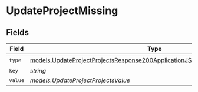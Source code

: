 # UpdateProjectMissing


## Fields

| Field                                                                                                                                                                  | Type                                                                                                                                                                   | Required                                                                                                                                                               | Description                                                                                                                                                            |
| ---------------------------------------------------------------------------------------------------------------------------------------------------------------------- | ---------------------------------------------------------------------------------------------------------------------------------------------------------------------- | ---------------------------------------------------------------------------------------------------------------------------------------------------------------------- | ---------------------------------------------------------------------------------------------------------------------------------------------------------------------- |
| `type`                                                                                                                                                                 | [models.UpdateProjectProjectsResponse200ApplicationJSONResponseBodySecurityType](../models/updateprojectprojectsresponse200applicationjsonresponsebodysecuritytype.md) | :heavy_check_mark:                                                                                                                                                     | N/A                                                                                                                                                                    |
| `key`                                                                                                                                                                  | *string*                                                                                                                                                               | :heavy_minus_sign:                                                                                                                                                     | N/A                                                                                                                                                                    |
| `value`                                                                                                                                                                | *models.UpdateProjectProjectsValue*                                                                                                                                    | :heavy_minus_sign:                                                                                                                                                     | N/A                                                                                                                                                                    |